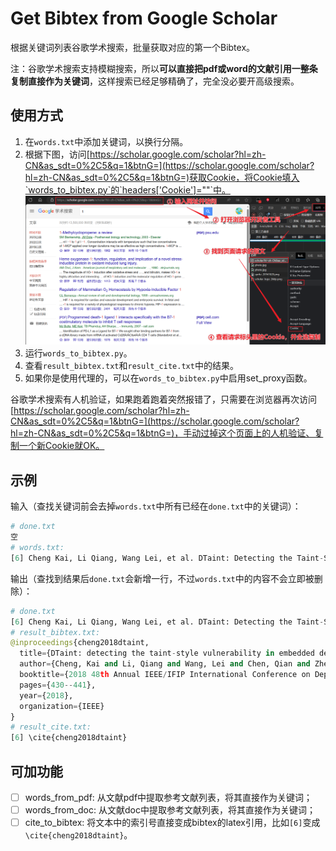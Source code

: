 # Get Bibtex from Google Scholar

根据关键词列表谷歌学术搜索，批量获取对应的第一个Bibtex。

注：谷歌学术搜索支持模糊搜索，所以**可以直接把pdf或word的文献引用一整条复制直接作为关键词**，这样搜索已经足够精确了，完全没必要开高级搜索。

## 使用方式

1. 在`words.txt`中添加关键词，以换行分隔。
2. 根据下图，访问[https://scholar.google.com/scholar?hl=zh-CN&as_sdt=0%2C5&q=1&btnG=](https://scholar.google.com/scholar?hl=zh-CN&as_sdt=0%2C5&q=1&btnG=)获取Cookie，将Cookie填入`words_to_bibtex.py`的`headers['Cookie']=""`中。
![get-cookie](imgs/get_cookie.png)
3. 运行`words_to_bibtex.py`。
4. 查看`result_bibtex.txt`和`result_cite.txt`中的结果。
5. 如果你是使用代理的，可以在`words_to_bibtex.py`中启用set_proxy函数。

谷歌学术搜索有人机验证，如果跑着跑着突然报错了，只需要在浏览器再次访问[https://scholar.google.com/scholar?hl=zh-CN&as_sdt=0%2C5&q=1&btnG=](https://scholar.google.com/scholar?hl=zh-CN&as_sdt=0%2C5&q=1&btnG=)，手动过掉这个页面上的人机验证、复制一个新Cookie就OK。

## 示例

输入（查找关键词前会去掉`words.txt`中所有已经在`done.txt`中的关键词）：
```python
# done.txt
空
# words.txt:
[6]	Cheng Kai, Li Qiang, Wang Lei, et al. DTaint: Detecting the Taint-Style Vulnerability in Embedded Device Firmware[C] //Proc of the 48th Annual IEEE/IFIP Int Conf on Dependable Systems and Networks (DSN). 2018: 430-441
```

输出（查找到结果后`done.txt`会新增一行，不过`words.txt`中的内容不会立即被删除）：
```python
# done.txt
[6]	Cheng Kai, Li Qiang, Wang Lei, et al. DTaint: Detecting the Taint-Style Vulnerability in Embedded Device Firmware[C] //Proc of the 48th Annual IEEE/IFIP Int Conf on Dependable Systems and Networks (DSN). 2018: 430-441
# result_bibtex.txt:
@inproceedings{cheng2018dtaint,
  title={DTaint: detecting the taint-style vulnerability in embedded device firmware},
  author={Cheng, Kai and Li, Qiang and Wang, Lei and Chen, Qian and Zheng, Yaowen and Sun, Limin and Liang, Zhenkai},
  booktitle={2018 48th Annual IEEE/IFIP International Conference on Dependable Systems and Networks (DSN)},
  pages={430--441},
  year={2018},
  organization={IEEE}
}
# result_cite.txt:
[6]	\cite{cheng2018dtaint}
```

## 可加功能

- [ ] words_from_pdf: 从文献pdf中提取参考文献列表，将其直接作为关键词；
- [ ] words_from_doc: 从文献doc中提取参考文献列表，将其直接作为关键词；
- [ ] cite_to_bibtex: 将文本中的索引号直接变成bibtex的latex引用，比如`[6]`变成`\cite{cheng2018dtaint}`。